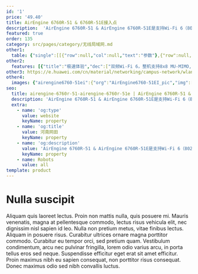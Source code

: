 ```yaml
---
id: '1'
price: '49.40'
title: AirEngine 6760R-51 & 6760R-51E接入点
description:  'AirEngine 6760R-51 & AirEngine 6760R-51E是支持Wi-Fi 6（802.11ax）标准的新一代高性能室外AP。整机支持8*8 MU-MIMO，速率可达5.95Gbps。具有超强的IP68防水防尘和6KV/6KA防雷电能力。支持光/电上行口，便于客户使用不同的部署方式，有效节约客户投资，广泛应用于广场、步行街、游乐场等室外场景。'
featured: true
order: 135
category: src/pages/category/无线局域网.md
other1: 
  table: {"single":[[{"row":null,"col":null,"text":"参数"},{"row":null,"col":null,"text":"AirEngine 6760R-51& 6760R-51E"}],[{"row":null,"col":null,"text":"尺寸（宽 x 深 x 高）"},{"row":null,"col":null,"text":"270 x 220 x 85mm"}],[{"row":null,"col":null,"text":"电源输入"},{"row":null,"col":null,"text":"PoE供电：满足802.3bt以太网供电标准"}],[{"row":null,"col":null,"text":"最大用户数"},{"row":null,"col":null,"text":"≤1024\n说明：使用环境不同实际用户数存在差异。"}],[{"row":null,"col":null,"text":"接口"},{"row":null,"col":null,"text":"1x5GE电口 +1xGE电口+ 1x10GE SFP+"}],[{"row":null,"col":null,"text":"蓝牙"},{"row":null,"col":null,"text":"蓝牙5.0"}],[{"row":null,"col":null,"text":"工作温度"},{"row":null,"col":null,"text":" -40℃ ～+65℃"}],[{"row":null,"col":null,"text":"天线类型"},{"row":null,"col":null,"text":"AirEngine6760R-51：内置天线\nAirEngine6760R-51E：外置天线"}],[{"row":null,"col":null,"text":"MIMO:空间流"},{"row":null,"col":null,"text":"2.4GHz: 4×4:4，5GHz: 4×4:4"}],[{"row":null,"col":null,"text":"无线协议"},{"row":null,"col":null,"text":"802.11a/b/g/n/ac/ac Wave2/ax"}],[{"row":null,"col":null,"text":"最高速率"},{"row":null,"col":null,"text":"5.95Gbps"}]]}
other2:
  features: [{"title":"极速体验","dec":["双频Wi-Fi 6，整机支持8x8 MU-MIMO,8条空间流，空口速率高达5.95Gbps"]},{"title":"光、电混合上行","dec":["具备光口/多速率电口混合上行（5GE电口+1GE电口+10GE光口）能力，灵活适应室外各种部署场景。"]},{"title":"工业级设计","dec":["5KA天馈防雷，以太网接口6KA/6KV增强防雷设计，IP68防水防尘等级，-40℃～+65℃宽温工作，满足工业级使用要求"]}]
other3: https://e.huawei.com/cn/material/networking/campus-network/wlan/619182dd4e074974ac86551bacf94369
other4:
  images: {"airengine6760-51ei":{"org":"AirEngine6760-51EI_pic","img":["front_left.png","front_right.png","front_top.png","left.png","rear_left.png","rear_right.png","rear_top.png","right.png","top.png"]}}
seo:
  title: airengine-6760r-51-airengine-6760r-51e | AirEngine 6760R-51 & 6760R-51E接入点 | AirEngine 6700R 系列 | 室外接入点 | 无线局域网 | 企业网络
  description: 'AirEngine 6760R-51 & AirEngine 6760R-51E是支持Wi-Fi 6（802.11ax）标准的新一代高性能室外AP。整机支持8*8 MU-MIMO，速率可达5.95Gbps。具有超强的IP68防水防尘和6KV/6KA防雷电能力。支持光/电上行口，便于客户使用不同的部署方式，有效节约客户投资，广泛应用于广场、步行街、游乐场等室外场景。'
  extra:
    - name: 'og:type'
      value: website
      keyName: property
    - name: 'og:title'
      value: 河南网田
      keyName: property
    - name: 'og:description'
      value: 'AirEngine 6760R-51 & AirEngine 6760R-51E是支持Wi-Fi 6（802.11ax）标准的新一代高性能室外AP。整机支持8*8 MU-MIMO，速率可达5.95Gbps。具有超强的IP68防水防尘和6KV/6KA防雷电能力。支持光/电上行口，便于客户使用不同的部署方式，有效节约客户投资，广泛应用于广场、步行街、游乐场等室外场景。'
      keyName: property
    - name: Robots
      value: all
template: product
---
```


# Nulla suscipit

Aliquam quis laoreet lectus. Proin non mattis nulla, quis posuere mi. Mauris venenatis, magna at pellentesque commodo, lectus risus vehicula elit, nec dignissim nisl sapien id leo. Nulla non pretium metus, vitae finibus lectus. Aliquam in posuere risus. Curabitur ultrices ornare magna porttitor commodo. Curabitur eu tempor orci, sed pretium quam. Vestibulum condimentum, arcu nec pulvinar fringilla, lorem odio varius arcu, in porta tellus eros sed neque. Suspendisse efficitur eget erat sit amet efficitur. Proin maximus nibh eu sapien consequat, non porttitor risus consequat. Donec maximus odio sed nibh convallis luctus.